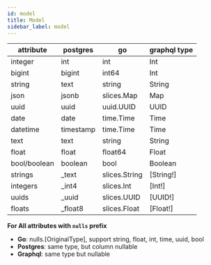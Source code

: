 ```yaml
---
id: model
title: Model
sidebar_label: model
---
```


| attribute | postgres | go  | graphql type |
| --------- | -------- | --- | ------------ |
| integer   |    int   |  int   |      Int        |
| bigint   |    bigint   |  int64   |      Int        |
| string    |     text     |  string   |        String      |
| json      |   jsonb       | slices.Map    |    Map          |
| uuid      |      uuid    |    uuid.UUID |        UUID      |
| date      |     date     |  time.Time   |        Time      |
| datetime  |      timestamp    |   time.Time  |        Time      |
| text      |    text      |  string   |       String       |
| float     |   float       |   float64  |         Float     |
| bool/boolean   |     boolean     |   bool  |      Boolean        |
| strings   |     _text     |   slices.String  |        [String!]      |
| integers  |     _int4     |   slices.Int  |         [Int!]     |
| uuids     |     _uuid     |   slices.UUID  |       [UUID!]       |
| floats    |    _float8      |   slices.Float  |     [Float!]         |

**For All attributes with `nulls` prefix**
   * **Go**: nulls.[OriginalType], support string, float, int, time, uuid, bool
   * **Postgres**: same type, but column nullable
   * **Graphql**: same type but nullable